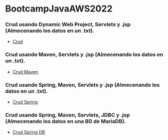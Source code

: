 # BootcampJavaAWS2022
### Crud usando Dynamic Web Project, Servlets y .jsp (Almecenando los datos en un .txt).
- [Crud](https://github.com/mateoValdesolo/BootcampJavaAWS2022/tree/master/crud)
### Crud usando Maven, Servlets y .jsp (Almecenando los datos en un .txt).
- [Crud Maven](https://github.com/mateoValdesolo/BootcampJavaAWS2022/tree/master/crudMaven)
### Crud usando Spring, Maven, Servlets y .jsp (Almecenando los datos en un .txt).
- [Crud Spring](https://github.com/mateoValdesolo/BootcampJavaAWS2022/tree/master/crudSpring)
### Crud usando Spring, Maven, Servlets, JDBC y .jsp (Almecenando los datos en una BD de MariaDB).
- [Crud Spring DB](https://github.com/mateoValdesolo/BootcampJavaAWS2022/tree/master/crudSpringDB)
